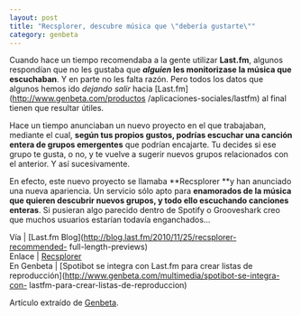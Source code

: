 ```yaml
---
layout: post
title: "Recsplorer, descubre música que \"debería gustarte\""
category: genbeta
---
```




Cuando hace un tiempo recomendaba a la gente utilizar **Last.fm**, algunos
respondían que no les gustaba que **_alguien_ les monitorizase la música que
escuchaban**. Y en parte no les falta razón. Pero todos los datos que algunos
hemos ido _dejando salir_ hacia [Last.fm](http://www.genbeta.com/productos
/aplicaciones-sociales/lastfm) al final tienen que resultar útiles.

Hace un tiempo anunciaban un nuevo proyecto en el que trabajaban, mediante el
cual, **según tus propios gustos, podrías escuchar una canción entera de
grupos emergentes** que podrían encajarte. Tu decides si ese grupo te gusta, o
no, y te vuelve a sugerir nuevos grupos relacionados con el anterior. Y así
sucesivamente.

En efecto, este nuevo proyecto se llamaba **Recsplorer **y han anunciado una
nueva apariencia. Un servicio sólo apto para **enamorados de la música que
quieren descubrir nuevos grupos, y todo ello escuchando canciones enteras**.
Si pusieran algo parecido dentro de Spotify o Grooveshark creo que muchos
usuarios estarían todavía enganchados…

Vía | [Last.fm Blog](http://blog.last.fm/2010/11/25/recsplorer-recommended-
full-length-previews)  
Enlace | [Recsplorer](http://playground.last.fm/demo/recsplorer)  
En Genbeta | [Spotibot se integra con Last.fm para crear listas de
reproducción](http://www.genbeta.com/multimedia/spotibot-se-integra-con-
lastfm-para-crear-listas-de-reproduccion)

Artículo extraído de [Genbeta](http://www.genbeta.com).